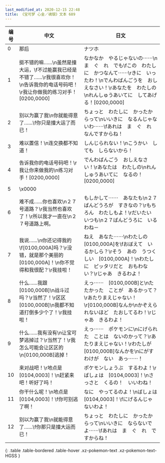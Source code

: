 ```yaml
---
last_modified_at: 2020-12-15 22:48
title: 《宝可梦 心金／魂银》文本 689
---
```

| 编号 | 中文 | 日文 |
| ---- | ---- | ---- |
| 0 | 那后 | ナツホ |
| 1 | 挺不错的嘛……\n虽然是撞大运，\f不过能赢我已经是不错了……\r我很喜欢你！\n告诉我你的电话号码吧！\r我让你做我的练习对手！[0200,0000] | なかなか　やるじゃないの⋯⋯\nま　ぐ　れ　でも\fこの　わたしに　かつなんて⋯⋯\rきに　いったわ！\nでんわばんごうを　おしえなさい！\rあなたを　わたしの\nれんしゅうあいてに　してあげる！[0200,0000] |
| 2 | 别以为赢了我\n你就能得意了……\f你只是撞大运了而已！ | ちょっと　わたしに　かったからって\nいいきに　なるんじゃないわ⋯⋯\fあれは　ま　ぐ　れ　なんですからね！ |
| 3 | 难以置信！\n连交换都不知道！ | しんじられない！\nこうかい　しても　しらないから！ |
| 4 | 告诉我你的电话号码吧！\r我让你来做我的\n练习对手！[0200,0000] | でんわばんごう　おしえなさい！\rあなたは　わたしの\nれんしゅうあいてに　なるの！[0200,0000] |
| 5 | \x0000 |  |
| 6 | 难不成……你也喜欢\n２７号道路？\r我当然也喜欢了！\r所以我才一直在\n２７号道路上啊。 | もしかして⋯⋯　あなたも\n２７ばんどうろが　すきなの？\rもちろん　わたしもよ！\rだいたい　いつも\n２７ばんどうろに　いるわね－ |
| 7 | 我说……\n你还记得我的\f[0100,000A]吗？\r没错，就是那个美丽的[0100,000A]！\n你不觉得和我很配？\r我挂啦！ | ねえ　あなた⋯⋯\nわたしの　[0100,000A]を\fおぼえて　いるかしら？\rそう　あの　うつくしい　[0100,000A]！\nわたしに　ピッタリだと　おもわない？\rじゃあ　きるわよ！ |
| 8 | 什么……我跟[0100,000B]\n战斗过吗？\r当然了！\r区区[0100,000B]\n我都不知道打倒多少个了！\r我挂啦！ | えっ⋯⋯　[0100,000B]と\nたたかった　ことが　あるかって？\rあたりまえじゃない！\r[0100,000B]なんか\nかぞえられないほど　たおしてるわ！\rじゃあ　きるわよ！ |
| 9 | 什么……我有没有\n让宝可梦逃掉过？\r当然了！\r我怎么可能会让区区的\n[0100,000B]逃掉！ | えっ⋯⋯　ポケモンに\nにげられた　ことは　ないのかって？\rあたりまえじゃない！\rわたしが　[0100,000B]なんかを\nにがすわけが　ない　あっ⋯⋯！ |
| 10 | 来对战吧！\r地点是[0104,0003]！\n赶紧来吧！听好了吗！ | ポケモンしょうぶ　するわよ！\rばしょは　[0104,0003]！\nさっさと　くるの！　いいわね！ |
| 11 | 你干什么呢！\n地点是[0104,0003]！\f你可别逃了啊！ | なに　やってるのよ！\nばしょは　[0104,0003]！\fにげるんじゃ　ないわよ！ |
| 12 | 别以为赢了我\n就能得意了……\f你那只是撞大运而已！ | ちょっと　わたしに　かったからって\nいいきに　ならないでよ⋯⋯\fあれは　ま　ぐ　れ　ですからね！ |
{: .table .table-bordered .table-hover .xz-pokemon-text .xz-pokemon-text-HGSS }